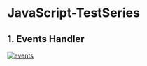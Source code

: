 # JavaScript-TestSeries
## 1. Events Handler
 <a href="#"><img alt="events" src="https://github.com/user-attachments/assets/74aafc2d-9538-4ba8-9e6c-dd3a244c760f" /></a><br>

